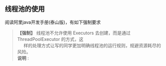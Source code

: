 ## 线程池的使用
阅读阿里java开发手册(泰山版)，有如下强制要求
> **【强制】** 线程池不允许使用 Executors 去创建，而是通过 ThreadPoolExecutor 的方式，这  
> &nbsp;&nbsp;&nbsp;&nbsp;&nbsp;样的处理方式让写的同学更加明确线程池的运行规则，规避资源耗尽的风险。  
> **说明** :
